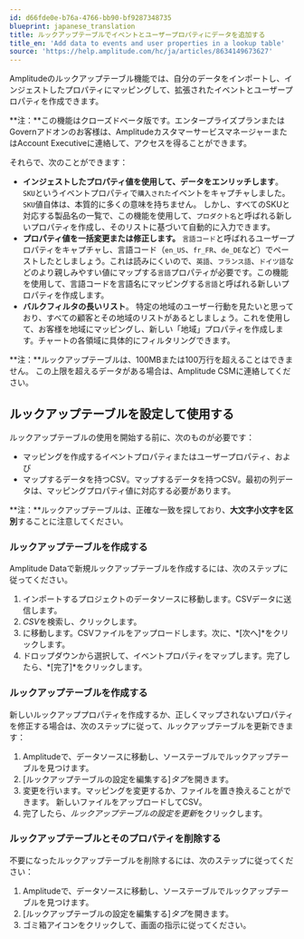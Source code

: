 ```yaml
---
id: d66fde0e-b76a-4766-bb90-bf9287348735
blueprint: japanese_translation
title: ルックアップテーブルでイベントとユーザープロパティにデータを追加する
title_en: 'Add data to events and user properties in a lookup table'
source: 'https://help.amplitude.com/hc/ja/articles/8634149673627'
---
```

Amplitudeのルックアップテーブル機能では、自分のデータをインポートし、インジェストしたプロパティにマッピングして、拡張されたイベントとユーザープロパティを作成できます。 

**注：**この機能はクローズドベータ版です。エンタープライズプランまたはGovernアドオンのお客様は、AmplitudeカスタマーサービスマネージャーまたはAccount Executiveに連絡して、アクセスを得ることができます。

それらで、次のことができます：

* **インジェストしたプロパティ値を使用して、データをエンリッチします**。`SKU`というイベントプロパティで`購入された`イベントをキャプチャしました。 `SKU`値自体は、本質的に多くの意味を持ちません。 しかし、すべてのSKUと対応する製品名の一覧で、この機能を使用して、`プロダクト名`と呼ばれる新しいプロパティを作成し、そのリストに基づいて自動的に入力できます。
* **プロパティ値を一括変更または修正します。** `言語コード`と呼ばれるユーザープロパティをキャプチャし、言語コード（`en_US`、`fr_FR`、`de_DE`など）でペーストしたとしましょう。これは読みにくいので、`英語`、`フランス語`、`ドイツ語`などのより親しみやすい値にマップする`言語`プロパティが必要です。この機能を使用して、言語コードを言語名にマッピングする`言語`と呼ばれる新しいプロパティを作成します。
* **バルクフィルタの長いリスト**。 特定の地域のユーザー行動を見たいと思っており、すべての顧客とその地域のリストがあるとしましょう。これを使用して、お客様を地域にマッピングし、新しい「地域」プロパティを作成します。チャートの各領域に具体的にフィルタリングできます。

**注：**ルックアップテーブルは、100MBまたは100万行を超えることはできません。 この上限を超えるデータがある場合は、Amplitude CSMに連絡してください。  

## ルックアップテーブルを設定して使用する

ルックアップテーブルの使用を開始する前に、次のものが必要です：

* マッピングを作成するイベントプロパティまたはユーザープロパティ、および
* マップするデータを持つCSV。マップするデータを持つCSV。最初の列データは、マッピングプロパティ値に対応する必要があります。

**注：**ルックアップテーブルは、正確な一致を探しており、**大文字小文字を区別**することに注意してください。

### ルックアップテーブルを作成する

Amplitude Dataで新規ルックアップテーブルを作成するには、次のステップに従ってください。

1. インポートするプロジェクトのデータソースに移動します。CSVデータに送信します。
2. *CSV*を検索し、クリックします。
3. に移動します。CSVファイルをアップロードします。次に、*[次へ]*をクリックします。
4. ドロップダウンから選択して、イベントプロパティをマップします。完了したら、*[完了]*をクリックします。

### ルックアップテーブルを作成する

新しいルックアッププロパティを作成するか、正しくマップされないプロパティを修正する場合は、次のステップに従って、ルックアップテーブルを更新できます：

1. Amplitudeで、データソースに移動し、ソーステーブルでルックアップテーブルを見つけます。
2. [ルックアップテーブルの設定を編集する]*タブ*を開きます。
3. 変更を行います。マッピングを変更するか、ファイルを置き換えることができます。 新しいファイルをアップロードしてCSV。
4. 完了したら、*ルックアップテーブルの設定を更新*をクリックします。

### ルックアップテーブルとそのプロパティを削除する

不要になったルックアップテーブルを削除するには、次のステップに従ってください：

1. Amplitudeで、データソースに移動し、ソーステーブルでルックアップテーブルを見つけます。
2. [ルックアップテーブルの設定を編集する]*タブ*を開きます。
3. ゴミ箱アイコンをクリックして、画面の指示に従ってください。